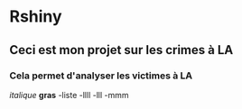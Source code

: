 # Rshiny
## Ceci est mon projet sur les crimes à LA
### Cela permet d'analyser les victimes à LA

*italique*
**gras**
-liste
-llll
    -lll
    -mmm

